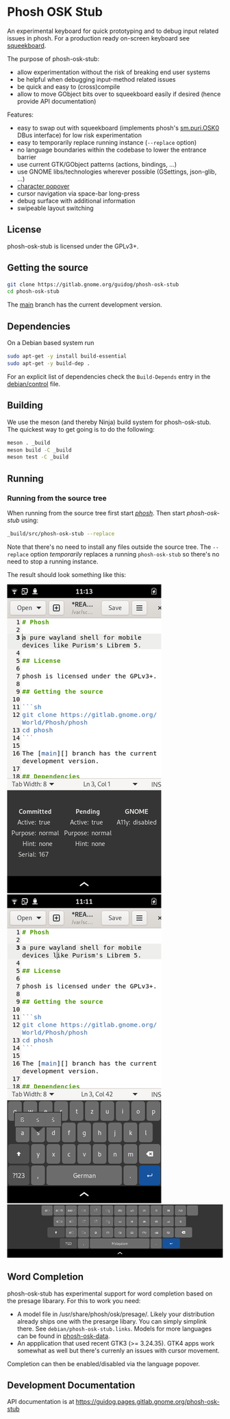# Phosh OSK Stub

An experimental keyboard for quick prototyping and to debug input related
issues in phosh. For a production ready on-screen keyboard see [squeekboard][].

The purpose of phosh-osk-stub:
- allow experimentation without the risk of breaking end user systems
- be helpful when debugging input-method related issues
- be quick and easy to (cross)compile
- allow to move GObject bits over to squeekboard easily if desired
  (hence provide API documentation)

Features:
- easy to swap out with squeekboard (implements phosh's [sm.puri.OSK0]() DBus
  interface) for low risk experimentation
- easy to temporarily replace running instance (`--replace` option)
- no language boundaries within the codebase to lower the entrance barrier
- use current GTK/GObject patterns (actions, bindings, …)
- use GNOME libs/technologies wherever possible (GSettings, json-glib, …)
- [character popover](https://gitlab.gnome.org/guidog/phosh-osk-stub/-/raw/main/screenshots/pos-de.png)
- cursor navigation via space-bar long-press
- debug surface with additional information
- swipeable layout switching

## License

phosh-osk-stub is licensed under the GPLv3+.

## Getting the source

```sh
git clone https://gitlab.gnome.org/guidog/phosh-osk-stub
cd phosh-osk-stub
```

The [main][] branch has the current development version.

## Dependencies
On a Debian based system run

```sh
sudo apt-get -y install build-essential
sudo apt-get -y build-dep .
```

For an explicit list of dependencies check the `Build-Depends` entry in the
[debian/control][] file.

## Building

We use the meson (and thereby Ninja) build system for phosh-osk-stub.
The quickest way to get going is to do the following:

```sh
meson . _build
meson build -C _build
meson test -C _build
```

## Running
### Running from the source tree
When running from the source tree first start *[phosh][]*.
Then start *phosh-osk-stub* using:

```sh
_build/src/phosh-osk-stub --replace
```

Note that there's no need to install any files outside the source tree. The
`--replace` option *temporarily* replaces a running `phosh-osk-stub` so there's
no need to stop a running instance.

The result should look something like this:

![debug surface](screenshots/pos-dbg.png)
![character popover](screenshots/pos-de.png)
![inscript/malayalam](screenshots/pos-wide-in+mal.png)

## Word Completion
phosh-osk-stub has experimental support for word completion based on the
presage libarary. For this to work you need:

- A model file in /usr/share/phosh/osk/presage/. Likely your distribution
  already ships one with the presarge libary. You can simply simplink there.
  See `debian/phosh-osk-stub.links`. Models for more languages can be found
  in [phosh-osk-data]().
- An appplication that used recent GTK3 (>= 3.24.35). GTK4 apps work
  somewhat as well but there's currenly an issues with cursor
  movement.

Completion can then be enabled/disabled via the language popover.


## Development Documentation

API documentation is at https://guidog.pages.gitlab.gnome.org/phosh-osk-stub

[main]: https://gitlab.gnome.org/guidog/phosh-osk-stub/-/tree/main
[.gitlab-ci.yml]: https://gitlab.gnome.org/guidog/phosh-osk-stub/-/blob/main/.gitlab-ci.yml
[debian/control]:https://gitlab.gnome.org/guidog/phosh-osk-stub/-/blob/main/debian/control
[phosh]: https://gitlab.gnome.org/World/Phosh/phosh
[squeekboard]: https://gitlab.gnome.org/World/Phosh/squeekboard
[sm.puri.OSK0]: https://gitlab.gnome.org/World/Phosh/phosh/-/blob/main/src/dbus/sm.puri.OSK0.xml
[phosh-osk-data]: https://gitlab.gnome.org/guidog/phosh-osk-data/
